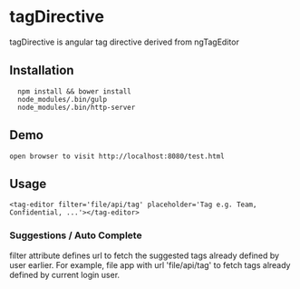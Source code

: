 # tagDirective
tagDirective is angular tag directive derived from ngTagEditor

## Installation
```
  npm install && bower install
  node_modules/.bin/gulp
  node_modules/.bin/http-server
```

## Demo
`
  open browser to visit http://localhost:8080/test.html
`

## Usage
`
<tag-editor filter='file/api/tag' placeholder='Tag e.g. Team, Confidential, ...'></tag-editor>
`

### Suggestions / Auto Complete
filter attribute defines url to fetch the suggested tags already defined by user earlier. For example,
file app with url 'file/api/tag' to fetch tags already defined by current login user. 